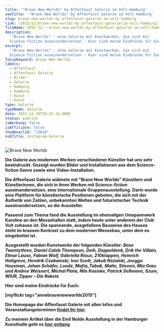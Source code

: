 ```yaml
---
title: '"Brave New Worlds" by Affenfaust Galerie im Volt Hamburg'
seoTitle: '"Brave New Worlds" by Affenfaust Galerie im Volt Hamburg'
slug: brave-new-worlds-by-affenfaust-galerie-im-volt-hamburg
link: /2015/12/brave-new-worlds-by-affenfaust-galerie-im-volt-hamburg/
fileName: 2015-12---brave-new-worlds-by-affenfaust-galerie-im-volt-hamburg.md
description:
  '"Brave New Worlds" - eine Galerie mit Kunstwerken, die sich mit
  Science-fiction auseinandersetzen - Hier sind meine Eindrücke für Euch.'
excerpt:
  '"Brave New Worlds" - eine Galerie mit Kunstwerken, die sich mit
  Science-fiction auseinandersetzen - Hier sind meine Eindrücke für Euch.'
focusKeyword: Brave New Worlds
labels:
  - Affenfaust
  - Affenfaust Galerie
  - Bilder
  - Galerie
  - Hamburg
  - Hamburg
  - Kunst
  - Kunst
type: Galerie
typeName: Galerie
date: 2015-12-30T20:25:24.000Z
status: publish
isWerbung: false
isAffiliate: false
thumbnailId: "13610"
subTitle: Instagram-Galerie
---
```


![Brave New Worlds](http://cardamonchai.com/wp-content/uploads/2015/12/24068145535_4a4729d957_z.jpg)

<strong>

Die Galerie aus modernen Werken verschiedener Künstler hat uns sehr beeindruckt.
Gezeigt wurden Bilder und Installationen aus dem Science-fiction Genre sowie
eine Video-Installation.

Die Affenfaust Galerie widmete mit "Brave New Worlds" Künstlern und
Künstlerinnen, die sich in ihren Werken mit Science-fiction auseinandersetzen,
eine internationale Gruppenausstellung. Darin wurde eine Plattform für
künstlerische Positionen geboten, die sich mit der Ästhetik von Zahlen,
unbekannten Welten und futuristischer Technik auseinandersetzen, so die
Aussteller.

Passend zum Thema fand die Ausstellung im ehemaligen Umspannwerk Karoline an den
Messehallen statt, indem heute unter anderem der Club Volt zuhause ist. Die
spannende, ausgefallene Bauweise des Hauses steht im krassen Kontrast zu dem
modernen Messebau, unter dem es eingebettet ist.

Ausgestellt wurden Kunstwerke der folgenden Künstler: <em>Base Twentythree,
Daniel Caleb Thompson, Deih, Doppeldenk, Drik the Villain, Elmar Lause, Fabian
Wolf, Gabriella Rioux, 210klappen, Heinrich Holtgreve, Hendrik Czakainski, Ivor
Scott, Jakub Różalski, Joeggu Hossman, Johan Schäfer, Loodz, Mafia_Tabak, Malte,
Stienen, Mia Grau und Andree Weissert, Michal Plata, Nils Kasiske, Patrick
Sellmann, Szum, WIUR, Zipper – Die Rakete</em>

Hier sind meine Eindrücke für Euch:

[myflickr tag="annebravenewworlds2015"]

Die Homepage der Affenfaust Galerie mit allen Infos und Veranstaltungsterminen
[findet Ihr hier](http://www.affenfaust.org/de).

Zu meinem Artikel über die Emil Nolde Ausstellung in der Hamburger Kunsthalle
geht es [hier entlang](/2015/11/emil-nolde-in-der-hamburger-kunsthalle/).
